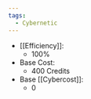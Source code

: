```yaml
---
tags:
  - Cybernetic
---
```

- [[Efficiency]]:
	- 100%
- Base Cost:
	- 400 Credits
- Base [[Cybercost]]:
	- 0
